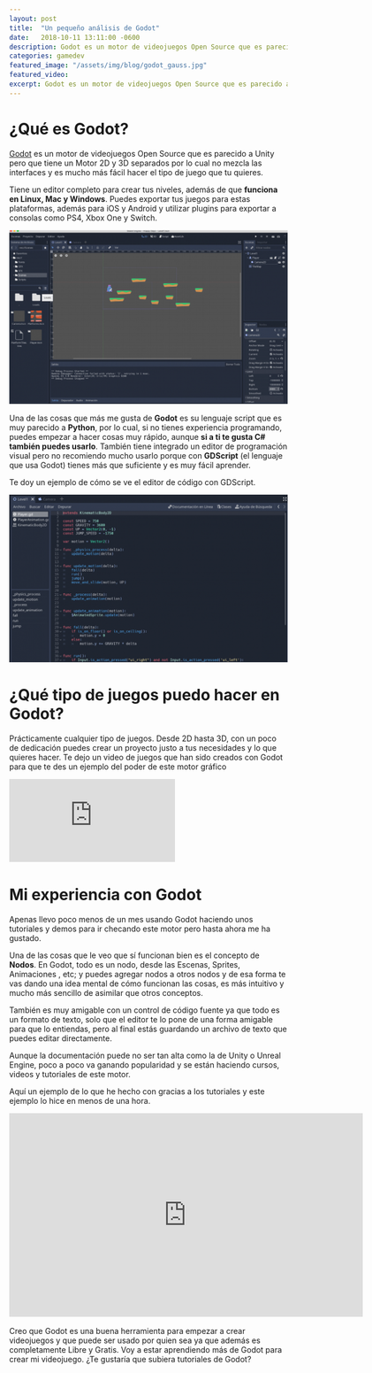 ```yaml
---
layout: post
title:  "Un pequeño análisis de Godot"
date:   2018-10-11 13:11:00 -0600
description: Godot es un motor de videojuegos Open Source que es parecido a Unity pero que tiene un Motor 2D y 3D separados por lo cual no mezcla las interfaces y es mucho más fácil hacer el tipo de juego que tu quieres.
categories: gamedev
featured_image: "/assets/img/blog/godot_gauss.jpg"
featured_video:
excerpt: Godot es un motor de videojuegos Open Source que es parecido a Unity pero que tiene un Motor 2D y 3D separados por lo cual no mezcla las interfaces y es mucho más fácil hacer el tipo de juego que tu quieres.
---
```


# ¿Qué es Godot?

[Godot](https://godotengine.org/) es un motor de videojuegos Open Source que es parecido a Unity pero que tiene un Motor 2D y 3D separados 
por lo cual no mezcla las interfaces y es mucho más fácil hacer el tipo de juego que tu quieres.

Tiene un editor completo para crear tus niveles, además de que **funciona en Linux, Mac y Windows**. Puedes exportar 
tus juegos para estas plataformas, además para iOS y Android y utilizar plugins para exportar a consolas como PS4,
Xbox One y Switch.

![Godot](/assets/img/blog/godot_post_01.png "Interfaz Godot")

Una de las cosas que más me gusta de **Godot** es su lenguaje script que es muy parecido a **Python**, por lo cual, si no 
tienes experiencia programando, puedes empezar a hacer cosas muy rápido, aunque **si a ti te gusta C# también 
puedes usarlo**. También tiene integrado un editor de programación visual pero no recomiendo mucho usarlo porque 
con **GDScript** (el lenguaje que usa Godot) tienes más que suficiente y es muy fácil aprender.

Te doy un ejemplo de cómo se ve el editor de código con GDScript.

![Godot Script](/assets/img/blog/godot_post_02.png "GScript")

# ¿Qué tipo de juegos puedo hacer en Godot?

Prácticamente cualquier tipo de juegos. Desde 2D hasta 3D, con un poco de dedicación puedes crear un proyecto 
justo a tus necesidades y lo que quieres hacer. Te dejo un video de juegos que han sido creados con Godot para 
que te des un ejemplo del poder de este motor gráfico

<div class="embed-responsive embed-responsive-16by9">
<iframe src="https://www.youtube.com/embed/UTAeDoRIHaA" frameborder="0" allowfullscreen="allowfullscreen" id="fitvid130300"></iframe>
</div>

# Mi experiencia con Godot

Apenas llevo poco menos de un mes usando Godot haciendo unos tutoriales y demos para ir checando este motor pero 
hasta ahora me ha gustado.

Una de las cosas que le veo que sí funcionan bien es el concepto de **Nodos**. En Godot, todo es un nodo, desde las 
Escenas, Sprites, Animaciones , etc; y puedes agregar nodos a otros nodos y de esa forma te vas dando una idea 
mental de cómo funcionan las cosas, es más intuitivo y mucho más sencillo de asimilar que otros conceptos.

También es muy amigable con un control de código fuente ya que todo es un formato de texto, solo que el editor te 
lo pone de una forma amigable para que lo entiendas, pero al final estás guardando un archivo de texto que puedes 
editar directamente.

Aunque la documentación puede no ser tan alta como la de Unity o Unreal Engine, poco a poco va ganando 
popularidad y se están haciendo cursos, videos y tutoriales de este motor.

Aquí un ejemplo de lo que he hecho con gracias a los tutoriales y este ejemplo lo hice en menos de una hora.

<div class="embed-responsive embed-responsive-16by9">
<iframe src="https://player.vimeo.com/video/294610268" width="640" height="368" frameborder="0" allowfullscreen></iframe>
</div>

Creo que Godot es una buena herramienta para empezar a crear videojuegos y que puede ser usado por quien sea ya 
que además es completamente Libre y Gratis. Voy a estar aprendiendo más de Godot para crear mi videojuego. ¿Te 
gustaría que subiera tutoriales de Godot?